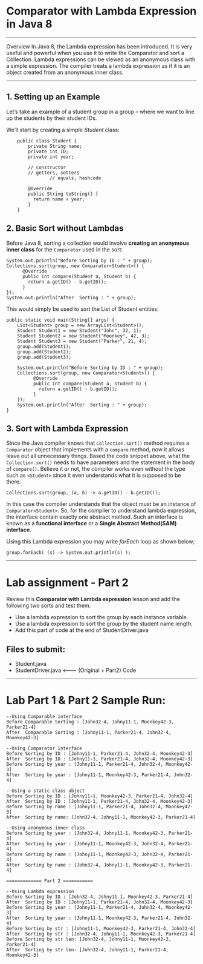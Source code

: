 
# Comparator with Lambda Expression in Java 8
-------------------

Overview
In Java 8, the Lambda expression has been introduced. It is very useful and powerful when you use it to write the Comparator and sort a Collection. Lambda expressions can be viewed as an anonymous class with a simple expression. The compiler treats a lambda expression as if it is an object created from an anonymous inner class.

-----------

## 1. Setting up an Example
Let’s take an example of a student group in a group – where we want to line up the students by their student IDs.

We’ll start by creating a simple _Student_ class:

```  
    public class Student {
        private String name;
        private int ID;
        private int year;

        // constructor
        // getters, setters  
				// equals, hashcode

        @Override
        public String toString() {
          return name + year;
        }
    }
```

## 2. Basic Sort without Lambdas

Before Java 8, sorting a collection would involve __creating an anonymous inner class__ for the `Comparator` used in the sort:

```
System.out.println("Before Sorting by ID : " + group);
Collections.sort(group, new Comparator<Student>() {
      @Override
      public int compare(Student a, Student b) {
        return a.getID() - b.getID();
      }
});
System.out.println("After  Sorting : " + group);
```

This would simply be used to sort the List of Student entities:

```
public static void main(String[] args) {
    List<Student> group = new ArrayList<Student>();
    Student Student1 = new Student("John", 32, 1);
    Student Student2 = new Student("Moonkey", 42, 3);
    Student Student3 = new Student("Parker", 21, 4);
    group.add(Student1);
    group.add(Student2);
    group.add(Student3);

    System.out.println("Before Sorting by ID : " + group);
    Collections.sort(group, new Comparator<Student>() {
          @Override
          public int compare(Student a, Student b) {
            return a.getID() - b.getID();
          }
    });
    System.out.println("After  Sorting : " + group);
}
```

## 3. Sort with Lambda Expression

Since the Java compiler knows that `Collection.sort()` method requires a `Comparator` object that implements with a `compare` method, now it allows leave out all unnecessary things.  Based the code snippet above, what the `Collection.sort()` needs to have parameters and the statement in the body of `compare()`.  Believe it or not, the compiler works even without the type such as `<Student>` since it even understands what it is supposed to be there.  

```
Collections.sort(group, (a, b) -> a.getID() - b.getID());
```

In this case the compiler understands that the object must be an instance of `Comparator<Student>`. So, for the compiler to understand lambda expression, the interface contain exactly one abstract method. Such an interface is known as a __functional interface__ or a __Single Abstract Method(SAM) interface__.

Using this Lambda expression you may write _forEach_ loop as shown below;

```
group.forEach( (s) -> System.out.println(s) );
```
------------------------
# Lab assignment - Part 2

Review this __Comparator with Lambda expression__ lesson and add the following two sorts and test them.  

- Use a lambda expression to sort the group by each instance variable.
- Use a lambda expression to sort the group by the student name length.
- Add this part of code at the end of StudentDriver.java
	
## Files to submit:
- Student.java
- StudentDriver.java  <--- (Original + Part2) Code
	
----------------
# Lab Part 1 & Part 2 Sample Run: 
```
--Using Comparable interface
Before Comparable Sorting : [John32-4, Johny11-1, Moonkey42-3, Parker21-4]
After  Comparable Sorting : [Johny11-1, Parker21-4, John32-4, Moonkey42-3]

--Using Comparator interface
Before Sorting by ID : [Johny11-1, Parker21-4, John32-4, Moonkey42-3]
After  Sorting by ID : [Johny11-1, Parker21-4, John32-4, Moonkey42-3]
Before Sorting by year : [Johny11-1, Parker21-4, John32-4, Moonkey42-3]
After  Sorting by year : [Johny11-1, Moonkey42-3, Parker21-4, John32-4]

--Using a static class object
Before Sorting by ID : [Johny11-1, Moonkey42-3, Parker21-4, John32-4]
After  Sorting by ID : [Johny11-1, Parker21-4, John32-4, Moonkey42-3]
Before Sorting by name : [Johny11-1, Parker21-4, John32-4, Moonkey42-3]
After  Sorting by name: [John32-4, Johny11-1, Moonkey42-3, Parker21-4]

--Using anonymous inner class
Before Sorting by year : [John32-4, Johny11-1, Moonkey42-3, Parker21-4]
After  Sorting by year : [Johny11-1, Moonkey42-3, John32-4, Parker21-4]
Before Sorting by name : [Johny11-1, Moonkey42-3, John32-4, Parker21-4]
After  Sorting by name : [John32-4, Johny11-1, Moonkey42-3, Parker21-4]

============= Part 2 ===========

--Using Lambda expression
Before Sorting by ID : [John32-4, Johny11-1, Moonkey42-3, Parker21-4]
After  Sorting by ID : [Johny11-1, Parker21-4, John32-4, Moonkey42-3]
Before Sorting by year : [Johny11-1, Parker21-4, John32-4, Moonkey42-3]
After  Sorting by year : [Johny11-1, Moonkey42-3, Parker21-4, John32-4]
Before Sorting by str : [Johny11-1, Moonkey42-3, Parker21-4, John32-4]
After  Sorting by str : [John32-4, Johny11-1, Moonkey42-3, Parker21-4]
Before Sorting by str len: [John32-4, Johny11-1, Moonkey42-3, Parker21-4]
After  Sorting by str len: [John32-4, Johny11-1, Parker21-4, Moonkey42-3]
```

